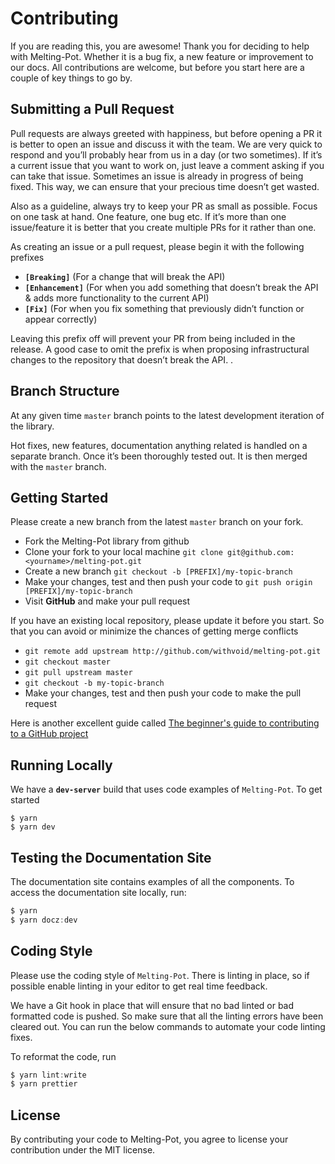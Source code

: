 # Contributing

If you are reading this, you are awesome! Thank you for deciding to help with Melting-Pot. Whether it is a bug fix, a new feature or improvement to our docs. All contributions are welcome, but before you start here are a couple of key things to go by.

## Submitting a Pull Request

Pull requests are always greeted with happiness, but before opening a PR it is better to open an issue and discuss it with the team. We are very quick to respond and you’ll probably hear from us in a day (or two sometimes). If it’s a current issue that you want to work on, just leave a comment asking if you can take that issue. Sometimes an issue is already in progress of being fixed. This way, we can ensure that your precious time doesn’t get wasted.

Also as a guideline, always try to keep your PR as small as possible. Focus on one task at hand. One feature, one bug etc. If it’s more than one issue/feature it is better that you create multiple PRs for it rather than one.

As creating an issue or a pull request, please begin it with the following prefixes

- **`[Breaking]`** (For a change that will break the API)
- **`[Enhancement]`** (For when you add something that doesn’t break the API & adds more functionality to the current API)
- **`[Fix]`** (For when you fix something that previously didn’t function or appear correctly)

Leaving this prefix off will prevent your PR from being included in the release. A good case to omit the prefix is when proposing infrastructural changes to the repository that doesn’t break the API. .

## Branch Structure

At any given time `master` branch points to the latest development iteration of the library.

Hot fixes, new features, documentation anything related is handled on a separate branch. Once it’s been thoroughly tested out. It is then merged with the `master` branch.

## Getting Started

Please create a new branch from the latest `master` branch on your fork.

- Fork the Melting-Pot library from github
- Clone your fork to your local machine `git clone git@github.com:<yourname>/melting-pot.git`
- Create a new branch `git checkout -b [PREFIX]/my-topic-branch`
- Make your changes, test and then push your code to `git push origin [PREFIX]/my-topic-branch`
- Visit **GitHub** and make your pull request

If you have an existing local repository, please update it before you start. So that you can avoid or minimize the chances of getting merge conflicts

- `git remote add upstream http://github.com/withvoid/melting-pot.git`
- `git checkout master`
- `git pull upstream master`
- `git checkout -b my-topic-branch`
- Make your changes, test and then push your code to make the pull request

Here is another excellent guide called [The beginner's guide to contributing to a GitHub project](https://akrabat.com/the-beginners-guide-to-contributing-to-a-github-project/)

## Running Locally

We have a **`dev-server`** build that uses code examples of `Melting-Pot`. To get started

```
$ yarn
$ yarn dev
```

## Testing the Documentation Site

The documentation site contains examples of all the components. To access the documentation site locally, run:

```js
$ yarn
$ yarn docz:dev
```

## Coding Style

Please use the coding style of `Melting-Pot`. There is linting in place, so if possible enable linting in your editor to get real time feedback.

We have a Git hook in place that will ensure that no bad linted or bad formatted code is pushed. So make sure that all the linting errors have been cleared out. You can run the below commands to automate your code linting fixes.

To reformat the code, run

```js
$ yarn lint:write
$ yarn prettier
```

## License

By contributing your code to Melting-Pot, you agree to license your contribution under the MIT license.
